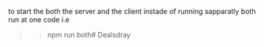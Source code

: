 to start the both the server and the client instade of running sapparatly both run at one code i.e
>>npm run both#   D e a l s d r a y  
 